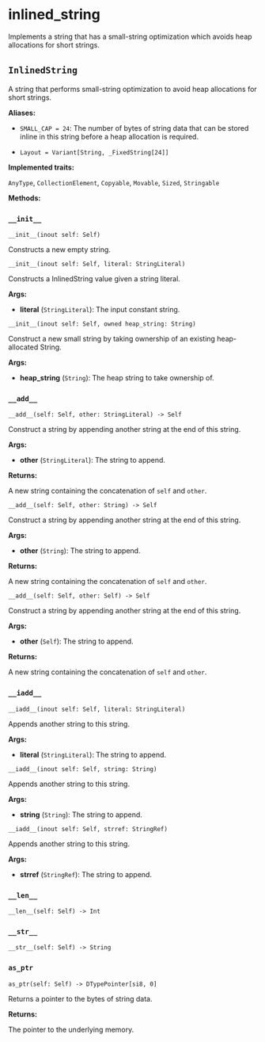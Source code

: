 # inlined\_string

Implements a string that has a small-string optimization which avoids heap allocations for short strings.

## `InlinedString`[​](https://docs.modular.com/mojo/stdlib/utils/inlined_string#inlinedstring "Direct link to inlinedstring")

A string that performs small-string optimization to avoid heap allocations for short strings.

**Aliases:**

- ​`SMALL_CAP = 24`: The number of bytes of string data that can be stored inline in this string before a heap allocation is required.

- ​`Layout = Variant[String, _FixedString[24]]`

**Implemented traits:**

`AnyType`, `CollectionElement`, `Copyable`, `Movable`, `Sized`, `Stringable`

**Methods:**

### `__init__`[​](https://docs.modular.com/mojo/stdlib/utils/inlined_string#__init__ "Direct link to __init__")

`__init__(inout self: Self)`

Constructs a new empty string.

`__init__(inout self: Self, literal: StringLiteral)`

Constructs a InlinedString value given a string literal.

**Args:**

- ​**literal** (`StringLiteral`): The input constant string.

`__init__(inout self: Self, owned heap_string: String)`

Construct a new small string by taking ownership of an existing heap-allocated String.

**Args:**

- ​**heap\_string** (`String`): The heap string to take ownership of.

### `__add__`[​](https://docs.modular.com/mojo/stdlib/utils/inlined_string#__add__ "Direct link to __add__")

`__add__(self: Self, other: StringLiteral) -> Self`

Construct a string by appending another string at the end of this string.

**Args:**

- ​**other** (`StringLiteral`): The string to append.

**Returns:**

A new string containing the concatenation of `self` and `other`.

`__add__(self: Self, other: String) -> Self`

Construct a string by appending another string at the end of this string.

**Args:**

- ​**other** (`String`): The string to append.

**Returns:**

A new string containing the concatenation of `self` and `other`.

`__add__(self: Self, other: Self) -> Self`

Construct a string by appending another string at the end of this string.

**Args:**

- ​**other** (`Self`): The string to append.

**Returns:**

A new string containing the concatenation of `self` and `other`.

### `__iadd__`[​](https://docs.modular.com/mojo/stdlib/utils/inlined_string#__iadd__ "Direct link to __iadd__")

`__iadd__(inout self: Self, literal: StringLiteral)`

Appends another string to this string.

**Args:**

- ​**literal** (`StringLiteral`): The string to append.

`__iadd__(inout self: Self, string: String)`

Appends another string to this string.

**Args:**

- ​**string** (`String`): The string to append.

`__iadd__(inout self: Self, strref: StringRef)`

Appends another string to this string.

**Args:**

- ​**strref** (`StringRef`): The string to append.

### `__len__`[​](https://docs.modular.com/mojo/stdlib/utils/inlined_string#__len__ "Direct link to __len__")

`__len__(self: Self) -> Int`

### `__str__`[​](https://docs.modular.com/mojo/stdlib/utils/inlined_string#__str__ "Direct link to __str__")

`__str__(self: Self) -> String`

### `as_ptr`[​](https://docs.modular.com/mojo/stdlib/utils/inlined_string#as_ptr "Direct link to as_ptr")

`as_ptr(self: Self) -> DTypePointer[si8, 0]`

Returns a pointer to the bytes of string data.

**Returns:**

The pointer to the underlying memory.